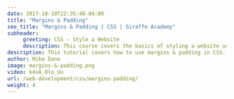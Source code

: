 ```yaml
---
date: 2017-10-10T22:35:48-04:00
title: "Margins & Padding"
seo_title: "Margins & Padding | CSS | Giraffe Academy"
subheader:
     greeting: CSS - Style a Website
     description: This course covers the basics of styling a website using CSS. Work your way through the videos and we'll teach you everything you need to know to style a basic website!
description: This tutorial covers how to use margins & padding in CSS.
author: Mike Dane
image: margins-&-padding.png
video: k4xA_Olo_Uo
url: /web-development/css/margins-padding/
weight: 4
---
```

